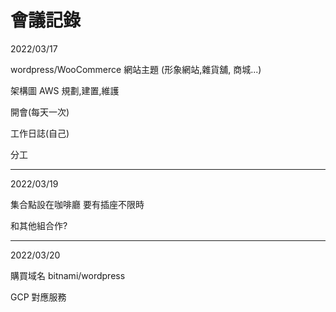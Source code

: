 # 會議記錄

2022/03/17


wordpress/WooCommerce 網站主題 (形象網站,雜貨舖, 商城...)


架構圖
AWS 規劃,建置,維護

開會(每天一次)

工作日誌(自己)

分工

-----



2022/03/19

集合點設在咖啡廳
要有插座不限時

和其他組合作?


-----


2022/03/20

購買域名
bitnami/wordpress

GCP 對應服務














